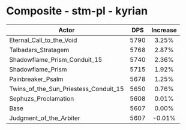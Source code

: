 # Composite - stm-pl - kyrian
| Actor | DPS | Increase |
|---|:---:|:---:|
|Eternal_Call_to_the_Void|5790|3.25%|
|Talbadars_Stratagem|5768|2.87%|
|Shadowflame_Prism_Conduit_15|5740|2.36%|
|Shadowflame_Prism|5715|1.92%|
|Painbreaker_Psalm|5678|1.25%|
|Twins_of_the_Sun_Priestess_Conduit_15|5650|0.76%|
|Sephuzs_Proclamation|5608|0.01%|
|Base|5607|0.00%|
|Judgment_of_the_Arbiter|5607|-0.01%|
